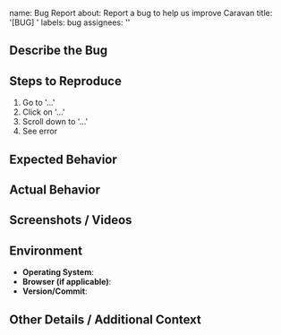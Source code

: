 name: Bug Report
about: Report a bug to help us improve Caravan
title: '[BUG] '
labels: bug
assignees: ''

## Describe the Bug

<!-- A clear and concise description of the bug. -->

## Steps to Reproduce

<!-- Steps to reproduce the behavior: -->

1. Go to '...'
2. Click on '...'
3. Scroll down to '...'
4. See error

## Expected Behavior

<!-- A clear description of what you expected to happen. -->

## Actual Behavior

<!-- What actually happened instead? -->

## Screenshots / Videos

<!-- If applicable, add screenshots or a screen recording to help explain the issue. -->

## Environment

- **Operating System**:
- **Browser (if applicable)**:
- **Version/Commit**:

## Other Details / Additional Context

<!-- Add any other context about the problem here. -->
